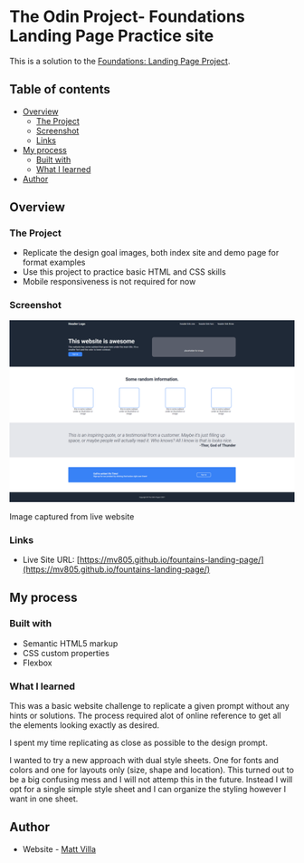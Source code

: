 # The Odin Project- Foundations Landing Page Practice site

This is a solution to the [Foundations: Landing Page Project](https://www.theodinproject.com/lessons/foundations-landing-page). 

## Table of contents

- [Overview](#overview)
  - [The Project](#the-project)
  - [Screenshot](#screenshot)
  - [Links](#links)
- [My process](#my-process)
  - [Built with](#built-with)
  - [What I learned](#what-i-learned)
- [Author](#author)

## Overview

### The Project

- Replicate the design goal images, both index site and demo page for format examples
- Use this project to practice basic HTML and CSS skills
- Mobile responsiveness is not required for now

### Screenshot

![](./images/screencapture.png)

Image captured from live website

### Links

- Live Site URL: [https://mv805.github.io/fountains-landing-page/](https://mv805.github.io/fountains-landing-page/)

## My process

### Built with

- Semantic HTML5 markup
- CSS custom properties
- Flexbox

### What I learned

This was a basic website challenge to replicate a given prompt without any hints or solutions. The process required alot of online reference to get all the elements looking exactly as desired. 

I spent my time replicating as close as possible to the design prompt.

I wanted to try a new approach with dual style sheets. One for fonts and colors and one for layouts only (size, shape and location). This turned out to be a big confusing mess and I will not attemp this in the future. Instead I will opt for a single simple style sheet and I can organize the styling however I want in one sheet. 

## Author

- Website - [Matt Villa](https://github.com/mv805)